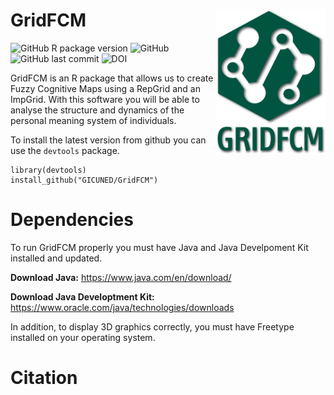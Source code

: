 # GridFCM <img src="man/figures/GridFCM.png" align="right" width="175" />

![GitHub R package version](https://img.shields.io/github/r-package/v/GICUNED/GridFCM?style=for-the-badge)
![GitHub](https://img.shields.io/github/license/GICUNED/GridFCM?style=for-the-badge)
![GitHub last commit](https://img.shields.io/github/last-commit/GICUNED/GridFCM?style=for-the-badge)
![DOI](https://img.shields.io/badge/DOI-10.5281%2Fzenodo.6476591-blue?style=for-the-badge)

GridFCM is an R package that allows us to create Fuzzy Cognitive Maps using a RepGrid and an ImpGrid. With this software you will be able to analyse the structure and dynamics of the personal meaning system of individuals.

To install the latest version from github you can use the `devtools` package.
    
    library(devtools)
    install_github("GICUNED/GridFCM")
    
# Dependencies
    
To run GridFCM properly you must have Java and Java Develpoment Kit installed and updated.

**Download Java:**  https://www.java.com/en/download/

**Download Java Developtment Kit:** https://www.oracle.com/java/technologies/downloads

In addition, to display 3D graphics correctly, you must have Freetype installed on your operating system.

# Citation

